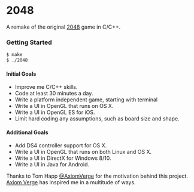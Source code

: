 # 2048

A remake of the original [2048] game in C/C++.

### Getting Started
```bash
$ make
$ ./2048
```

#### Initial Goals
 - Improve me C/C++ skills.
 - Code at least 30 minutes a day.
 - Write a platform independent game, starting with terminal
 - Write a UI in OpenGL that runs on OS X.
 - Write a UI in OpenGL ES for iOS.
 - Limit hard coding any assumptions, such as board size and shape.

#### Additional Goals
  - Add DS4 controller support for OS X.
  - Write a UI in OpenGL that runs on both Linux and OS X.
  - Write a UI in DirectX for Windows 8/10.
  - Write a UI in Java for Android.



Thanks to Tom Happ [@AxiomVerge](https://github.com/AxiomVerge) for the motivation behind this project. [Axiom Verge] has inspired me in a multitude of ways.

[2048]:http://gabrielecirulli.github.io/2048/
[Axiom Verge]:http://www.axiomverge.com
